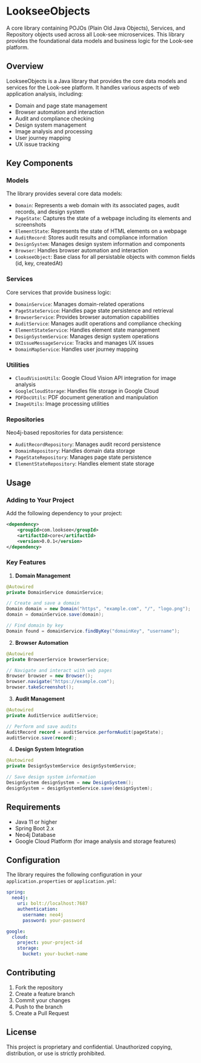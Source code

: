 # LookseeObjects

A core library containing POJOs (Plain Old Java Objects), Services, and Repository objects used across all Look-see microservices. This library provides the foundational data models and business logic for the Look-see platform.

## Overview

LookseeObjects is a Java library that provides the core data models and services for the Look-see platform. It handles various aspects of web application analysis, including:

- Domain and page state management
- Browser automation and interaction
- Audit and compliance checking
- Design system management
- Image analysis and processing
- User journey mapping
- UX issue tracking

## Key Components

### Models

The library provides several core data models:

- `Domain`: Represents a web domain with its associated pages, audit records, and design system
- `PageState`: Captures the state of a webpage including its elements and screenshots
- `ElementState`: Represents the state of HTML elements on a webpage
- `AuditRecord`: Stores audit results and compliance information
- `DesignSystem`: Manages design system information and components
- `Browser`: Handles browser automation and interaction
- `LookseeObject`: Base class for all persistable objects with common fields (id, key, createdAt)

### Services

Core services that provide business logic:

- `DomainService`: Manages domain-related operations
- `PageStateService`: Handles page state persistence and retrieval
- `BrowserService`: Provides browser automation capabilities
- `AuditService`: Manages audit operations and compliance checking
- `ElementStateService`: Handles element state management
- `DesignSystemService`: Manages design system operations
- `UXIssueMessageService`: Tracks and manages UX issues
- `DomainMapService`: Handles user journey mapping

### Utilities

- `CloudVisionUtils`: Google Cloud Vision API integration for image analysis
- `GoogleCloudStorage`: Handles file storage in Google Cloud
- `PDFDocUtils`: PDF document generation and manipulation
- `ImageUtils`: Image processing utilities

### Repositories

Neo4j-based repositories for data persistence:

- `AuditRecordRepository`: Manages audit record persistence
- `DomainRepository`: Handles domain data storage
- `PageStateRepository`: Manages page state persistence
- `ElementStateRepository`: Handles element state storage

## Usage

### Adding to Your Project

Add the following dependency to your project:

```xml
<dependency>
    <groupId>com.looksee</groupId>
    <artifactId>core</artifactId>
    <version>0.0.1</version>
</dependency>
```

### Key Features

1. **Domain Management**
```java
@Autowired
private DomainService domainService;

// Create and save a domain
Domain domain = new Domain("https", "example.com", "/", "logo.png");
domain = domainService.save(domain);

// Find domain by key
Domain found = domainService.findByKey("domainKey", "username");
```

2. **Browser Automation**
```java
@Autowired
private BrowserService browserService;

// Navigate and interact with web pages
Browser browser = new Browser();
browser.navigate("https://example.com");
browser.takeScreenshot();
```

3. **Audit Management**
```java
@Autowired
private AuditService auditService;

// Perform and save audits
AuditRecord record = auditService.performAudit(pageState);
auditService.save(record);
```

4. **Design System Integration**
```java
@Autowired
private DesignSystemService designSystemService;

// Save design system information
DesignSystem designSystem = new DesignSystem();
designSystem = designSystemService.save(designSystem);
```

## Requirements

- Java 11 or higher
- Spring Boot 2.x
- Neo4j Database
- Google Cloud Platform (for image analysis and storage features)

## Configuration

The library requires the following configuration in your `application.properties` or `application.yml`:

```yaml
spring:
  neo4j:
    uri: bolt://localhost:7687
    authentication:
      username: neo4j
      password: your-password

google:
  cloud:
    project: your-project-id
    storage:
      bucket: your-bucket-name
```

## Contributing

1. Fork the repository
2. Create a feature branch
3. Commit your changes
4. Push to the branch
5. Create a Pull Request

## License

This project is proprietary and confidential. Unauthorized copying, distribution, or use is strictly prohibited.
